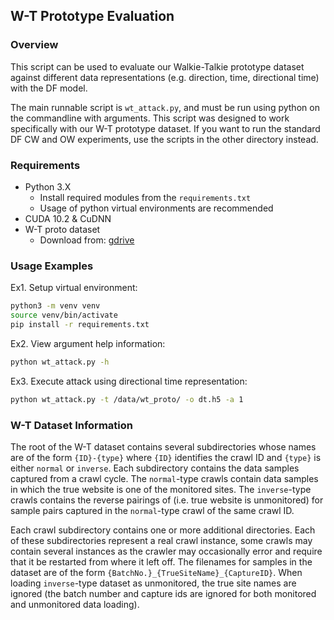 ## W-T Prototype Evaluation

### Overview

This script can be used to evaluate our Walkie-Talkie prototype dataset against different 
data representations (e.g. direction, time, directional time) with the DF model.

The main runnable script is `wt_attack.py`, and must be run using python on the commandline with arguments.
This script was designed to work specifically with our W-T prototype dataset. If you want to run the 
standard DF CW and OW experiments, use the scripts in the other directory instead.

### Requirements

* Python 3.X
  * Install required modules from the `requirements.txt`
  * Usage of python virtual environments are recommended
* CUDA 10.2 & CuDNN
* W-T proto dataset
  * Download from: [gdrive](https://drive.google.com/file/d/1TUv43I9E3Av1JwraB5mapId4WQ4_NQ4C/view?usp=sharing)

### Usage Examples

Ex1. Setup virtual environment:  
```bash
python3 -m venv venv
source venv/bin/activate
pip install -r requirements.txt
```

Ex2. View argument help information:  
```bash
python wt_attack.py -h
```

Ex3. Execute attack using directional time representation:  
```bash
python wt_attack.py -t /data/wt_proto/ -o dt.h5 -a 1
```

### W-T Dataset Information

The root of the W-T dataset contains several subdirectories whose names are of the form 
`{ID}-{type}` where `{ID}` identifies the crawl ID and `{type}` is either `normal` or `inverse`.
Each subdirectory contains the data samples captured from a crawl cycle. The `normal`-type crawls
contain data samples in which the true website is one of the monitored sites. The `inverse`-type 
crawls contains the reverse pairings of (i.e. true website is unmonitored) for sample pairs 
captured in the `normal`-type crawl of the same crawl ID.

Each crawl subdirectory contains one or more additional directories. Each of these subdirectories 
represent a real crawl instance, some crawls may contain several instances as the crawler may 
occasionally error and require that it be restarted from where it left off.
The filenames for samples in the dataset are of the form `{BatchNo.}_{TrueSiteName}_{CaptureID}`.
When loading `inverse`-type dataset as unmonitored, the true site names are ignored (the batch 
number and capture ids are ignored for both monitored and unmonitored data loading).

